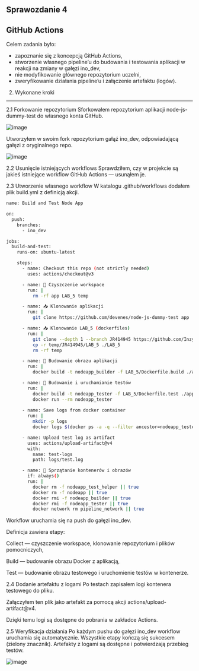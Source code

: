 Sprawozdanie 4
----------------
GitHub Actions
----------------

Celem zadania było:
* zapoznanie się z koncepcją GitHub Actions,
* stworzenie własnego pipeline’u do budowania i testowania aplikacji w reakcji na zmiany w gałęzi ino_dev,
* nie modyfikowanie głównego repozytorium uczelni,
* zweryfikowanie działania pipeline’u i załączenie artefaktu (logów).

2. Wykonane kroki
------------------------------

2.1 Forkowanie repozytorium
Sforkowałem repozytorium aplikacji node-js-dummy-test do własnego konta GitHub.

![image](https://github.com/user-attachments/assets/e8de4b00-dece-439d-ab78-285540312006)

Utworzyłem w swoim fork repozytorium gałąź ino_dev, odpowiadającą gałęzi z oryginalnego repo.

![image](https://github.com/user-attachments/assets/8aa098c7-7c22-456b-8959-eccc51e081a5)

2.2 Usunięcie istniejących workflows
Sprawdziłem, czy w projekcie są jakieś istniejące workflow GitHub Actions — usunąłem je.

2.3 Utworzenie własnego workflow
W katalogu .github/workflows dodałem plik build.yml z definicją akcji.

```bash
name: Build and Test Node App

on:
  push:
    branches:
      - ino_dev

jobs:
  build-and-test:
    runs-on: ubuntu-latest

    steps:
      - name: Checkout this repo (not strictly needed)
        uses: actions/checkout@v3

      - name: 🧹 Czyszczenie workspace
        run: |
          rm -rf app LAB_5 temp

      - name: 📥 Klonowanie aplikacji
        run: |
          git clone https://github.com/devenes/node-js-dummy-test app

      - name: 📥 Klonowanie LAB_5 (dockerfiles)
        run: |
          git clone --depth 1 --branch JR414945 https://github.com/InzynieriaOprogramowaniaAGH/MDO2025_INO.git temp
          cp -r temp/JR414945/LAB_5 ./LAB_5
          rm -rf temp

      - name: 🔨 Budowanie obrazu aplikacji
        run: |
          docker build -t nodeapp_builder -f LAB_5/Dockerfile.build ./app

      - name: 🧪 Budowanie i uruchamianie testów
        run: |
          docker build -t nodeapp_tester -f LAB_5/Dockerfile.test ./app
          docker run --rm nodeapp_tester
  
      - name: Save logs from docker container
        run: |
          mkdir -p logs
          docker logs $(docker ps -a -q --filter ancestor=nodeapp_tester --format="{{.ID}}") > logs/test.log || true

      - name: Upload test log as artifact
        uses: actions/upload-artifact@v4
        with:
          name: test-logs
          path: logs/test.log

      - name: 🧹 Sprzątanie kontenerów i obrazów
        if: always()
        run: |
          docker rm -f nodeapp_test_helper || true
          docker rm -f nodeapp || true
          docker rmi -f nodeapp_builder || true
          docker rmi -f nodeapp_tester || true
          docker network rm pipeline_network || true
```

Workflow uruchamia się na push do gałęzi ino_dev.

Definicja zawiera etapy:

Collect — czyszczenie workspace, klonowanie repozytorium i plików pomocniczych,

Build — budowanie obrazu Docker z aplikacją,

Test — budowanie obrazu testowego i uruchomienie testów w kontenerze.

2.4 Dodanie artefaktu z logami
Po testach zapisałem logi kontenera testowego do pliku.

Załączyłem ten plik jako artefakt za pomocą akcji actions/upload-artifact@v4.

Dzięki temu logi są dostępne do pobrania w zakładce Actions.

2.5 Weryfikacja działania
Po każdym pushu do gałęzi ino_dev workflow uruchamia się automatycznie.
Wszystkie etapy kończą się sukcesem (zielony znacznik).
Artefakty z logami są dostępne i potwierdzają przebieg testów.

![image](https://github.com/user-attachments/assets/77a2b26e-2ea1-4062-ae49-a5bfbdbf0d36)
